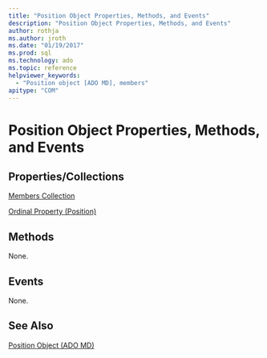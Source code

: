 ```yaml
---
title: "Position Object Properties, Methods, and Events"
description: "Position Object Properties, Methods, and Events"
author: rothja
ms.author: jroth
ms.date: "01/19/2017"
ms.prod: sql
ms.technology: ado
ms.topic: reference
helpviewer_keywords:
  - "Position object [ADO MD], members"
apitype: "COM"
---
```

# Position Object Properties, Methods, and Events
## Properties/Collections  
 [Members Collection](./members-collection-ado-md.md)  
  
 [Ordinal Property (Position)](./ordinal-property-ado-md-position.md)  
  
## Methods  
 None.  
  
## Events  
 None.  
  
## See Also  
 [Position Object (ADO MD)](./position-object-ado-md.md)